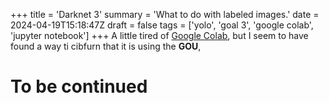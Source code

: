 +++
title = 'Darknet 3'
summary = 'What to do with labeled images.'
date = 2024-04-19T15:18:47Z
draft = false
tags = ['yolo', 'goal 3', 'google colab', 'jupyter notebook']
+++
A little tired of [Google Colab](), but I seem to have found a way ti cibfurn that it is using the **GOU**,

# To be continued
